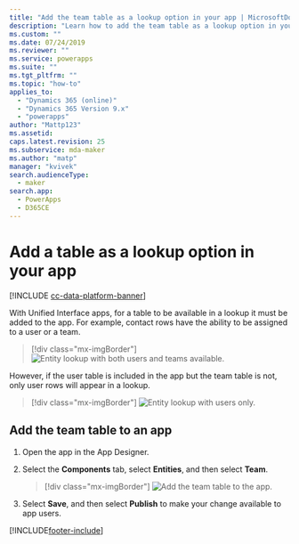 ```yaml
---
title: "Add the team table as a lookup option in your app | MicrosoftDocs"
description: "Learn how to add the team table as a lookup option in your app"
ms.custom: ""
ms.date: 07/24/2019
ms.reviewer: ""
ms.service: powerapps
ms.suite: ""
ms.tgt_pltfrm: ""
ms.topic: "how-to"
applies_to: 
  - "Dynamics 365 (online)"
  - "Dynamics 365 Version 9.x"
  - "powerapps"
author: "Mattp123"
ms.assetid: 
caps.latest.revision: 25
ms.subservice: mda-maker
ms.author: "matp"
manager: "kvivek"
search.audienceType: 
  - maker
search.app: 
  - PowerApps
  - D365CE
---
```

# Add a table as a lookup option in your app

[!INCLUDE [cc-data-platform-banner](../../includes/cc-data-platform-banner.md)]

With Unified Interface apps, for a table to be available in a lookup it must be added to the app. For example, contact rows have the ability to be assigned to a user or a team.  

> [!div class="mx-imgBorder"] 
> ![Entity lookup with both users and teams available.](media/entity-lookup-teams.png "Entity lookup with both users and teams available")

However, if the user table is included in the app but the team table is not, only user rows will appear in a lookup. 

> [!div class="mx-imgBorder"] 
> ![Entity lookup with users only.](media/entity-lookup-user-only.png "Entity lookup with users only")

## Add the team table to an app

1. Open the app in the App Designer. 
2. Select the **Components** tab, select **Entities**, and then select **Team**.    

    > [!div class="mx-imgBorder"] 
    > ![Add the team table to the app.](media/add-team-entity-app.png "Add the team table to the app")

3. Select **Save**, and then select **Publish** to make your change available to app users.   



[!INCLUDE[footer-include](../../includes/footer-banner.md)]